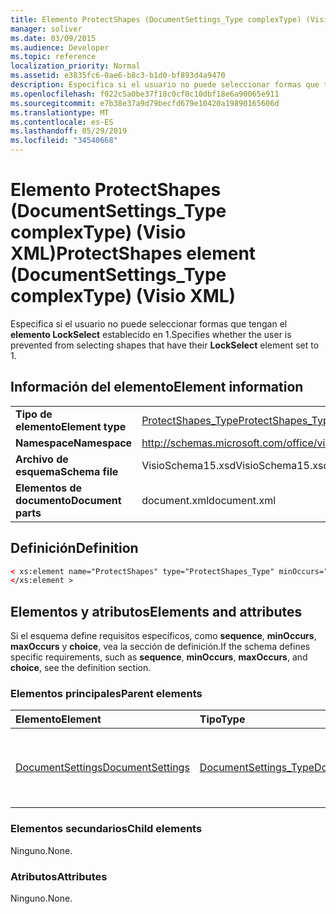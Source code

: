 ```yaml
---
title: Elemento ProtectShapes (DocumentSettings_Type complexType) (Visio XML)
manager: soliver
ms.date: 03/09/2015
ms.audience: Developer
ms.topic: reference
localization_priority: Normal
ms.assetid: e3835fc6-0ae6-b8c3-b1d0-bf893d4a9470
description: Especifica si el usuario no puede seleccionar formas que tengan el elemento LockSelect establecido en 1.
ms.openlocfilehash: f022c5a0be37f18c0cf0c10dbf18e6a90065e911
ms.sourcegitcommit: e7b38e37a9d79becfd679e10420a19890165606d
ms.translationtype: MT
ms.contentlocale: es-ES
ms.lasthandoff: 05/29/2019
ms.locfileid: "34540668"
---
```

# <a name="protectshapes-element-documentsettings_type-complextype-visio-xml"></a><span data-ttu-id="7e685-103">Elemento ProtectShapes (DocumentSettings_Type complexType) (Visio XML)</span><span class="sxs-lookup"><span data-stu-id="7e685-103">ProtectShapes element (DocumentSettings_Type complexType) (Visio XML)</span></span>

<span data-ttu-id="7e685-104">Especifica si el usuario no puede seleccionar formas que tengan el **elemento LockSelect** establecido en 1.</span><span class="sxs-lookup"><span data-stu-id="7e685-104">Specifies whether the user is prevented from selecting shapes that have their **LockSelect** element set to 1.</span></span> 
  
## <a name="element-information"></a><span data-ttu-id="7e685-105">Información del elemento</span><span class="sxs-lookup"><span data-stu-id="7e685-105">Element information</span></span>

|||
|:-----|:-----|
|<span data-ttu-id="7e685-106">**Tipo de elemento**</span><span class="sxs-lookup"><span data-stu-id="7e685-106">**Element type**</span></span> <br/> |[<span data-ttu-id="7e685-107">ProtectShapes_Type</span><span class="sxs-lookup"><span data-stu-id="7e685-107">ProtectShapes_Type</span></span>](protectshapes_type-complextypevisio-xml.md) <br/> |
|<span data-ttu-id="7e685-108">**Namespace**</span><span class="sxs-lookup"><span data-stu-id="7e685-108">**Namespace**</span></span> <br/> |http://schemas.microsoft.com/office/visio/2012/main  <br/> |
|<span data-ttu-id="7e685-109">**Archivo de esquema**</span><span class="sxs-lookup"><span data-stu-id="7e685-109">**Schema file**</span></span> <br/> |<span data-ttu-id="7e685-110">VisioSchema15.xsd</span><span class="sxs-lookup"><span data-stu-id="7e685-110">VisioSchema15.xsd</span></span>  <br/> |
|<span data-ttu-id="7e685-111">**Elementos de documento**</span><span class="sxs-lookup"><span data-stu-id="7e685-111">**Document parts**</span></span> <br/> |<span data-ttu-id="7e685-112">document.xml</span><span class="sxs-lookup"><span data-stu-id="7e685-112">document.xml</span></span>  <br/> |
   
## <a name="definition"></a><span data-ttu-id="7e685-113">Definición</span><span class="sxs-lookup"><span data-stu-id="7e685-113">Definition</span></span>

```XML
< xs:element name="ProtectShapes" type="ProtectShapes_Type" minOccurs="0" maxOccurs="1" >
</xs:element >
```

## <a name="elements-and-attributes"></a><span data-ttu-id="7e685-114">Elementos y atributos</span><span class="sxs-lookup"><span data-stu-id="7e685-114">Elements and attributes</span></span>

<span data-ttu-id="7e685-115">Si el esquema define requisitos específicos, como **sequence**, **minOccurs**, **maxOccurs** y **choice**, vea la sección de definición.</span><span class="sxs-lookup"><span data-stu-id="7e685-115">If the schema defines specific requirements, such as **sequence**, **minOccurs**, **maxOccurs**, and **choice**, see the definition section.</span></span> 
  
### <a name="parent-elements"></a><span data-ttu-id="7e685-116">Elementos principales</span><span class="sxs-lookup"><span data-stu-id="7e685-116">Parent elements</span></span>

|<span data-ttu-id="7e685-117">**Elemento**</span><span class="sxs-lookup"><span data-stu-id="7e685-117">**Element**</span></span>|<span data-ttu-id="7e685-118">**Tipo**</span><span class="sxs-lookup"><span data-stu-id="7e685-118">**Type**</span></span>|<span data-ttu-id="7e685-119">**Descripción**</span><span class="sxs-lookup"><span data-stu-id="7e685-119">**Description**</span></span>|
|:-----|:-----|:-----|
|[<span data-ttu-id="7e685-120">DocumentSettings</span><span class="sxs-lookup"><span data-stu-id="7e685-120">DocumentSettings</span></span>](documentsettings-element-visiodocument_type-complextypevisio-xml.md) <br/> |[<span data-ttu-id="7e685-121">DocumentSettings_Type</span><span class="sxs-lookup"><span data-stu-id="7e685-121">DocumentSettings_Type</span></span>](documentsettings_type-complextypevisio-xml.md) <br/> |<span data-ttu-id="7e685-122">Contiene elementos que especifican la configuración del documento.</span><span class="sxs-lookup"><span data-stu-id="7e685-122">Contains elements that specify document settings.</span></span>  <br/> |
   
### <a name="child-elements"></a><span data-ttu-id="7e685-123">Elementos secundarios</span><span class="sxs-lookup"><span data-stu-id="7e685-123">Child elements</span></span>

<span data-ttu-id="7e685-124">Ninguno.</span><span class="sxs-lookup"><span data-stu-id="7e685-124">None.</span></span>
  
### <a name="attributes"></a><span data-ttu-id="7e685-125">Atributos</span><span class="sxs-lookup"><span data-stu-id="7e685-125">Attributes</span></span>

<span data-ttu-id="7e685-126">Ninguno.</span><span class="sxs-lookup"><span data-stu-id="7e685-126">None.</span></span>
  

